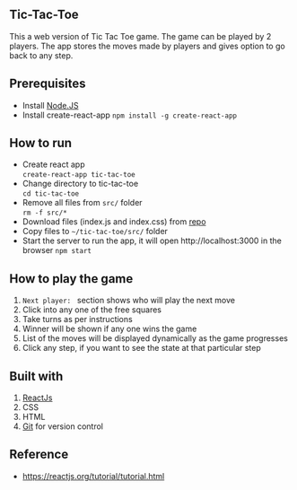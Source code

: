 ## Tic-Tac-Toe

This a web version of Tic Tac Toe game. The game can be played by 2 players.
The app stores the moves made by players and gives option to go back to any step.

## Prerequisites

- Install [Node.JS](https://nodejs.org/en/download/)
- Install create-react-app
  `npm install -g create-react-app`

## How to run

- Create react app<br>
  `create-react-app tic-tac-toe`
- Change directory to tic-tac-toe<br>
  `cd tic-tac-toe`
- Remove all files from `src/` folder<br>
  `rm -f src/*`
- Download files (index.js and index.css) from [repo](https://github.com/Dhanshree-Sonar/tic-tac-toe)
- Copy files to `~/tic-tac-toe/src/` folder
- Start the server to run the app, it will open http://localhost:3000 in the browser
  `npm start`

## How to play the game

1. `Next player: ` section shows who will play the next move
2. Click into any one of the free squares
3. Take turns as per instructions
4. Winner will be shown if any one wins the game
5. List of the moves will be displayed dynamically as the game progresses
6. Click any step, if you want to see the state at that particular step

## Built with

1. [ReactJs](https://reactjs.org)
2. CSS
3. HTML
4. [Git](https://git-scm.com) for version control

## Reference

- https://reactjs.org/tutorial/tutorial.html
